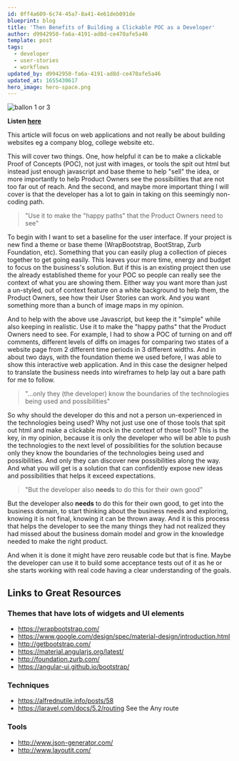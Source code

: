 ```yaml
---
id: 0ff4a609-6c74-45a7-8a41-4e61deb091de
blueprint: blog
title: 'Then Benefits of Building a Clickable POC as a Developer'
author: d9942950-fa6a-4191-ad8d-ce470afe5a46
template: post
tags:
  - developer
  - user-stories
  - workflows
updated_by: d9942950-fa6a-4191-ad8d-ce470afe5a46
updated_at: 1655430617
hero_image: hero-space.png
---
```

![ballon 1 or 3](https://dl.dropboxusercontent.com/s/p5at7k18vzmf7l6/balloon_and_monster_1_of_3.jpg?dl=0)

**Listen [here](http://www.readorlisten.com/4)**

This article will focus on web applications and not really be about building websites eg a company blog, college website etc. 

This will cover two things. One, how helpful it can be to make a clickable Proof of Concepts (POC), not just with images, or tools the spit out html but instead just enough javascript and base theme to help "sell" the idea, or more importantly to help Product Owners see the possibilities that are not too far out of reach. And the second, and maybe more important thing I will cover is that the developer has a lot to gain in taking on this seemingly non-coding path.

>"Use it to make the "happy paths" that the Product Owners need to see"

To begin with I want to set a baseline for the user interface. If your project is new find a theme or base theme (WrapBootstrap, BootStrap, Zurb Foundation, etc). Something that you can easily plug a collection of pieces together to get going easily. This leaves your more time, energy and budget to focus on the business's solution. But if this is an existing project then use the already established theme for your POC so people can really see the context of what you are showing them. Either way you want more than just a un-styled, out of context feature on a white background to help them, the Product Owners, see how their User Stories can work. And you want something more than a bunch of image maps in my opinion.

And to help with the above use Javascript, but keep the it "simple" while also keeping in realistic.  Use it to make the "happy paths" that the Product Owners need to see. For example, I had to show a POC of turning on and off comments, different levels of diffs on images for comparing two states of a website page from 2 different time periods in 3 different widths. And in about two days, with the foundation theme we used before, I was able to show this interactive web application. And in this case the designer helped to translate the business needs into wireframes to help lay out a bare path for me to follow.

>"...only they (the developer) know the boundaries of the technologies being used and possibilities"

So why should the developer do this and not a person un-experienced in the technologies being used?  Why not just use one of those tools that spit out html and make a clickable mock in the context of those tool? This is the key, in my opinion, because it is only the developer who will be able to push the technologies to the next level of possibilities for the solution because only they know the boundaries of the technologies being used and possibilities. And only they can discover new possibilities along the way. And what you will get is a solution that can confidently expose new ideas and possibilities that helps it exceed expectations.

>"But the developer also **needs** to do this for their own good"

But the developer also **needs** to do this for their own good, to get into the business domain, to start thinking about the business needs and exploring, knowing it is not final, knowing it can be thrown away. And it is this process that helps the developer to see the many things they had not realized they had missed about the business domain model and grow in the knowledge needed to make the right product.

And when it is done it might have zero reusable code but that is fine. Maybe the developer can use it to build some acceptance tests out of it as he or she starts working with real code having a clear understanding of the goals.


## Links to Great Resources

### Themes that have lots of widgets and UI elements

  * https://wrapbootstrap.com/
  * https://www.google.com/design/spec/material-design/introduction.html
  * http://getbootstrap.com/
  * https://material.angularjs.org/latest/
  * http://foundation.zurb.com/
  * https://angular-ui.github.io/bootstrap/

### Techniques 
   
  * https://alfrednutile.info/posts/58  
  * https://laravel.com/docs/5.2/routing See the Any route
	

### Tools
   * http://www.json-generator.com/
   * http://www.layoutit.com/

